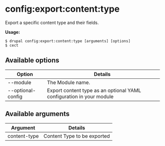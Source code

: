 # config:export:content:type
Export a specific content type and their fields.

**Usage:**
```
$ drupal config:export:content:type [arguments] [options]
$ cect  
```

## Available options
Option | Details
-------|-------------
--module | The Module name.
--optional-config | Export content type as an optional YAML configuration in your module

## Available arguments
Argument | Details
---------|-------------
content-type | Content Type to be exported

